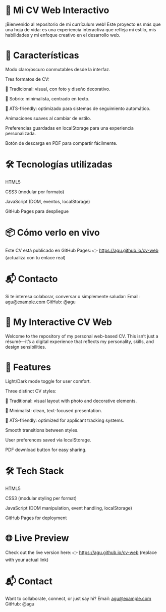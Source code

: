 # 🧠 Mi CV Web Interactivo
¡Bienvenido al repositorio de mi currículum web! Este proyecto es más que una hoja de vida: es una experiencia interactiva que refleja mi estilo, mis habilidades y mi enfoque creativo en el desarrollo web.

# 🚀 Características
Modo claro/oscuro conmutables desde la interfaz.

Tres formatos de CV:

🎨 Tradicional: visual, con foto y diseño decorativo.

🧘 Sobrio: minimalista, centrado en texto.

🧾 ATS-friendly: optimizado para sistemas de seguimiento automático.

Animaciones suaves al cambiar de estilo.

Preferencias guardadas en localStorage para una experiencia personalizada.

Botón de descarga en PDF para compartir fácilmente.

# 🛠️ Tecnologías utilizadas
HTML5

CSS3 (modular por formato)

JavaScript (DOM, eventos, localStorage)

GitHub Pages para despliegue

# 📦 Cómo verlo en vivo
Este CV está publicado en GitHub Pages: 👉 https://agu.github.io/cv-web (actualiza con tu enlace real)

# 📬 Contacto
Si te interesa colaborar, conversar o simplemente saludar:
Email: agu@example.com
GitHub: @agu

# 
#
# 🧠 My Interactive CV Web
Welcome to the repository of my personal web-based CV. This isn’t just a résumé—it’s a digital experience that reflects my personality, skills, and design sensibilities.

# 🚀 Features
Light/Dark mode toggle for user comfort.

Three distinct CV styles:

🎨 Traditional: visual layout with photo and decorative elements.

🧘 Minimalist: clean, text-focused presentation.

🧾 ATS-friendly: optimized for applicant tracking systems.

Smooth transitions between styles.

User preferences saved via localStorage.

PDF download button for easy sharing.

# 🛠️ Tech Stack
HTML5

CSS3 (modular styling per format)

JavaScript (DOM manipulation, event handling, localStorage)

GitHub Pages for deployment

# 🌐 Live Preview
Check out the live version here: 👉 https://agu.github.io/cv-web (replace with your actual link)

# 📬 Contact
Want to collaborate, connect, or just say hi? Email: agu@example.com GitHub: @agu
